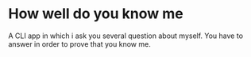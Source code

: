 # How well do you know me
A CLI app in which i ask you several question about myself. You have to answer in order to prove that you know me.
